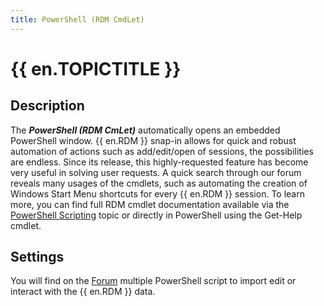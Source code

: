 ```yaml
---
title: PowerShell (RDM CmdLet)
---
```

# {{ en.TOPICTITLE }} 
## Description 
The ***PowerShell (RDM CmLet)*** automatically opens an embedded PowerShell window. {{ en.RDM }} snap-in allows for quick and robust automation of actions such as add/edit/open of sessions, the possibilities are endless. 
Since its release, this highly-requested feature has become very useful in solving user requests. A quick search through our forum reveals many usages of the cmdlets, such as automating the creation of Windows Start Menu shortcuts for every {{ en.RDM }} session. 
To learn more, you can find full RDM cmdlet documentation available via the [PowerShell Scripting](PowerShell_CmdLets) topic or directly in PowerShell using the Get-Help cmdlet. 
## Settings 
You will find on the [Forum](https://forum.devolutions.net/forum42-remote-desktop-manager--powershell-repository.aspx) multiple PowerShell script to import edit or interact with the {{ en.RDM }} data. 

